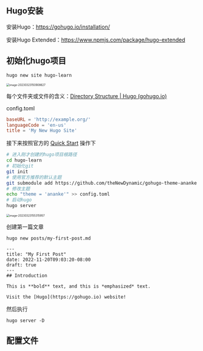 ## Hugo安装

安装Hugo：https://gohugo.io/installation/

安装Hugo Extended：https://www.npmjs.com/package/hugo-extended

## 初始化hugo项目

```
hugo new site hugo-learn
```

<img src="https://kiwi4814-1256211473.cos.ap-nanjing.myqcloud.com/img/image-20230323150908627.webp" alt="image-20230323150908627" style="zoom:50%;" />

每个文件夹或文件的含义：[Directory Structure | Hugo (gohugo.io)](https://gohugo.io/getting-started/directory-structure/)

config.toml

```toml
baseURL = 'http://example.org/'
languageCode = 'en-us'
title = 'My New Hugo Site'

```

接下来按照官方的 [Quick Start](https://gohugo.io/getting-started/quick-start/) 操作下

```bash
# 进入刚才创建的hugo项目根路径
cd hugo-learn
# 初始化git
git init
# 使用官方推荐的默认主题
git submodule add https://github.com/theNewDynamic/gohugo-theme-ananke themes/ananke
# 修改主题
echo "theme = 'ananke'" >> config.toml
# 启动hugo
hugo server
```

<img src="https://kiwi4814-1256211473.cos.ap-nanjing.myqcloud.com/img/image-20230323155315957.webp" alt="image-20230323155315957" style="zoom: 50%;" />

创建第一篇文章

```text
hugo new posts/my-first-post.md
```

```
---
title: "My First Post"
date: 2022-11-20T09:03:20-08:00
draft: true
---
## Introduction

This is **bold** text, and this is *emphasized* text.

Visit the [Hugo](https://gohugo.io) website!
```

然后执行

```
hugo server -D
```



## 配置文件